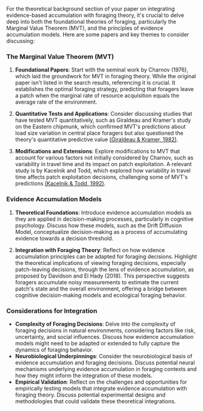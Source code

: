 For the theoretical background section of your paper on integrating evidence-based accumulation with foraging theory, it's crucial to delve deep into both the foundational theories of foraging, particularly the Marginal Value Theorem (MVT), and the principles of evidence accumulation models. Here are some papers and key themes to consider discussing:

### The Marginal Value Theorem (MVT)

1. **Foundational Papers**: Start with the seminal work by Charnov (1976), which laid the groundwork for MVT in foraging theory. While the original paper isn't listed in the search results, referencing it is crucial. It establishes the optimal foraging strategy, predicting that foragers leave a patch when the marginal rate of resource acquisition equals the average rate of the environment.
    
2. **Quantitative Tests and Applications**: Consider discussing studies that have tested MVT quantitatively, such as Giraldeau and Kramer's study on the Eastern chipmunk, which confirmed MVT's predictions about load size variation in central place foragers but also questioned the theory's quantitative predictive value [(Giraldeau & Kramer, 1982)](https://consensus.app/papers/value-theorem-test-using-load-size-variation-place-forager-giraldeau/827221b2e21e590b97b6d022752b9c60/?utm_source=chatgpt).
    
3. **Modifications and Extensions**: Explore modifications to MVT that account for various factors not initially considered by Charnov, such as variability in travel time and its impact on patch exploitation. A relevant study is by Kacelnik and Todd, which explored how variability in travel time affects patch exploitation decisions, challenging some of MVT's predictions [(Kacelnik & Todd, 1992)](https://consensus.app/papers/mechanisms-marginal-value-theorem-effect-variability-kacelnik/0787bbb023d855919bddb34dabde1f6f/?utm_source=chatgpt).
    

### Evidence Accumulation Models

1. **Theoretical Foundations**: Introduce evidence accumulation models as they are applied in decision-making processes, particularly in cognitive psychology. Discuss how these models, such as the Drift Diffusion Model, conceptualize decision-making as a process of accumulating evidence towards a decision threshold.
    
2. **Integration with Foraging Theory**: Reflect on how evidence accumulation principles can be adapted for foraging decisions. Highlight the theoretical implications of viewing foraging decisions, especially patch-leaving decisions, through the lens of evidence accumulation, as proposed by Davidson and El Hady (2018). This perspective suggests foragers accumulate noisy measurements to estimate the current patch's state and the overall environment, offering a bridge between cognitive decision-making models and ecological foraging behavior.
    

### Considerations for Integration

- **Complexity of Foraging Decisions**: Delve into the complexity of foraging decisions in natural environments, considering factors like risk, uncertainty, and social influences. Discuss how evidence accumulation models might need to be adapted or extended to fully capture the dynamics of foraging behavior.
- **Neurobiological Underpinnings**: Consider the neurobiological basis of evidence accumulation and foraging decisions. Discuss potential neural mechanisms underlying evidence accumulation in foraging contexts and how they might inform the integration of these models.
- **Empirical Validation**: Reflect on the challenges and opportunities for empirically testing models that integrate evidence accumulation with foraging theory. Discuss potential experimental designs and methodologies that could validate these theoretical integrations.
